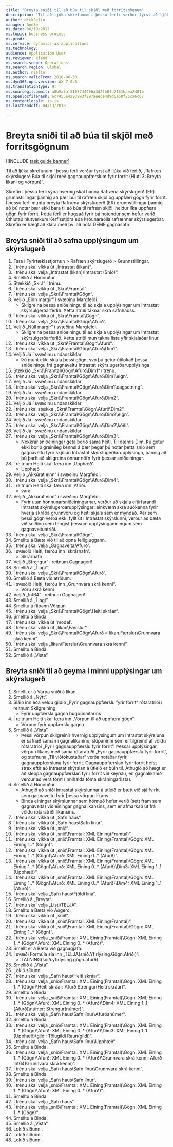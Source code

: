 ```yaml
--- 
title: "Breyta sniði til að búa til skjöl með forritsgögnum"
description: "Til að ljúka skrefunum í þessu ferli verður fyrst að ljúka við ferlið, „Rafræn skýrslugerð Búa til skjöl með gagnauppfærslum fyrir forrit (Hluti 3: Breyta líkani og vörpun)“."
author: NickSelin
manager: AnnBe
ms.date: 06/19/2017
ms.topic: business-process
ms.prod: 
ms.service: dynamics-ax-applications
ms.technology: 
audience: Application User
ms.reviewer: kfend
ms.search.scope: Operations
ms.search.region: Global
ms.author: nselin
ms.search.validFrom: 2016-06-30
ms.dyn365.ops.version: AX 7.0.0
ms.translationtype: HT
ms.sourcegitcommit: a8b5a5af5108744406a3d2fb84d7151baea2481b
ms.openlocfilehash: 6c7455e4293993f297aeede4d9d6a50f25ca6c07
ms.contentlocale: is-is
ms.lasthandoff: 04/13/2018

---
```

# <a name="modify-format-to-generate-documents-with-application-data"></a>Breyta sniði til að búa til skjöl með forritsgögnum

[!INCLUDE [task guide banner](../../includes/task-guide-banner.md)]

Til að ljúka skrefunum í þessu ferli verður fyrst að ljúka við ferlið, „Rafræn skýrslugerð Búa til skjöl með gagnauppfærslum fyrir forrit (Hluti 3: Breyta líkani og vörpun)“.

Skrefin í þessu ferli sýna hvernig skal hanna Rafræna skýrslugerð (ER) grunnstillingar þannig að þær búi til rafræn skjöl og uppfæri gögn fyrir forrit. Í þessu ferli muntu breyta Rafræna skýrslugerð (ER) grunnstillingar þannig að þú notar þær ekki bara til að búa til rafræn skjöl, heldur líka uppfæra gögn fyrir forrit. Þetta ferli er hugsað fyrir þá notendur sem hefur verið úthlutað hlutverkum Kerfisstjóra eða Þróunaraðila rafrænnar skýrslugerðar. Skrefin er hægt að klára með því að nota DEMF gagnasafn.


## <a name="modify-format-to-collect-details-of-reporting"></a>Breyta sniði til að safna upplýsingum um skýrslugerð
1. Fara í Fyrirtækisstjórnun > Rafræn skýrslugerð > Grunnstillingar.
2. Í trénu skal víkka út „Intrastat (líkan)“.
3. Í trénu skal velja „Intrastat (líkan)\Intrastat (Snið)“.
4. Smellið á Hönnuður.
5. Stækkið „Skrá“ í trénu.
6. Í trénu skal víkka út „Skrá\Framtal“.
7. Í trénu skal velja „Skrá\Framtal\Gögn“.
8. Veljið „Einn margir“ í svæðinu Margfeldi.
    * Skilgreina þessa sniðeiningu til að skjala upplýsingar um Intrastat skýrsulgerðarferlið. Þetta atriði táknar skrá safnhauss.  
9. Í trénu skal víkka út „Skrá\Framtal\Gögn“.
10. Í trénu skal velja „Skrá\Framtal\Gögn\Afurð“.
11. Veljið „Núll margir“ í svæðinu Margfeldi.
    * Skilgreina þessa sniðeiningu til að skjala upplýsingar um Intrastat skýrsulgerðarferlið. Þetta atriði mun tákna lista yfir skjalaðar línur.  
12. Í trénu skal víkka út „Skrá\Framtal\Gögn\Afurð“.
13. Í trénu skal velja „Skrá\Framtal\Gögn\Afurð\Dim1“.
14. Veljið Já í svæðinu undanskildar
    * Þú munt ekki skjala þessi gögn, svo þú getur útilokað þessa sniðeiningu frá gagnaveitu Intrastat skýrslugerðarupplýsinga.  
15. Stækkið „Skrá\Framtal\Gögn\Afurð\Dim1“ í trénu.
16. Í trénu skal velja  „Skrá\Framtal\Gögn\Afurð\Dim1\eign“.
17. Veljið Já í svæðinu undanskildar
18. Í trénu skal velja „Skrá\Framtal\Gögn\Afurð\Dim1\dagsetning“.
19. Veljið Já í svæðinu undanskildar
20. Í trénu skal velja „Skrá\Framtal\Gögn\Afurð\Dim2“.
21. Veljið Já í svæðinu undanskildar
22. Í trénu skal stækka „Skrá\Framtal\Gögn\Afurð\Dim2“.
23. Í trénu skal velja „Skrá\Framtal\Gögn\Afurð\Dim2\eign“.
24. Veljið Já í svæðinu undanskildar
25. Í trénu skal velja „Skrá\Framtal\Gögn\Afurð\Dim2\kóði“.
26. Veljið Já í svæðinu undanskildar
27. Í trénu skal velja „Skrá\Framtal\Gögn\Afurð\Dim3“.
    * Nokkrar sniðeiningar geta borið sama heiti. Til dæmis Dim. Þú getur ekki borið greinileg kennsl á þær þegar þú notar þetta snið sem gagnaveitu fyrir skjölun Intrastat skýrslugerðarupplýsinga, þannig að þú þarft að skilgreina önnur nöfn fyrir þessar sniðeiningar.   
28. Í reitnum Heiti skal færa inn ‚Upphæð'.
    * Upphæð  
29. Veljið „Akkúrat einn“ í svæðinu Margfeldi.
30. Í trénu skal velja „Skrá\Framtal\Gögn\Afurð\Dim4“.
31. Í reitnum Heiti skal færa inn ‚Atriði.
    * vara  
32. Veljið „Akkúrat einn“ í svæðinu Margfeldi.
    * Fyrir utan hönnunarsniðeiningarnar, verður að skjala eftirfarandi Intrastat skýrslugerðarupplýsingar: einkvæm skrá auðkenna fyrir hverja skráða grunnvöru og heiti skjals sem er myndað. Þar sem þessi gögn verða ekki fyllt út í Intrastat skýrslunni, verður að bæta við sniðinu sem tengist þessum upplýsingaeiningum sem gagnaveituatriði.  
33. Í trénu skal velja „Skrá\Framtal\Gögn“.
34. Smelltu á Bæta við til að opna felligluggann.
35. Í trénu skal velja „Gagnaveita/Afurð“.
36. Í svæðið Heiti, færðu inn 'skrárnafn'.
    * Skrárnafn  
37. Veljið „Strengur“ í reitnum Gagnagerð.
38. Smellið á „Í lagi“.
39. Í trénu skal velja „Skrá\Framtal\Gögn\Afurð“.
40. Smellið á Bæta við atriðum.
41. Í svæðið Heiti, færðu inn „Grunnvara skrá kenni“.
    * Vöru skrá kenni  
42. Veljið „Int64“ í reitnum Gagnagerð.
43. Smellið á „Í lagi“.
44. Smelltu á flipann Vörpun.
45. Í trénu skal velja „Skrá\Framtal\Gögn\Heiti skráar“.
46. Smelltu á Binda.
47. Í trénu skal víkka út 'model'.
48. Í trénu skal víkka út „líkan\Færslur“.
49. Í trénu skal velja „Skrá\Framtal\Gögn\Afurð =  líkan.Færslur\Grunnvara skrá kenni“.
50. Í trénu skal velja „líkan\Færslur\Grunnvara skrá kenni“.
51. Smelltu á Binda.
52. Smellið á „Vista“.

## <a name="modify-format-to-memorize-details-of-reporting"></a>Breyta sniði til að geyma í minni upplýsingar um skýrslugerð
1. Smellt er á Varpa sniði á líkan.
2. Smellið á „Nýtt“.
3. Sláið inn eða veldu gildið „Fyrir gagnauppfærslu fyrir forrit“ rótaratriði í reitnum Skilgreining.
    * Fyrir uppfærsla gagna hugbúnaðarins  
4. Í reitnum Heiti skal færa inn „Vörpun til að uppfæra gögn“.
    * Vörpun fyrir uppfærslu gagna  
5. Smellið á „Vista“.
    * Þessi vörpun skilgreinir hvernig upplýsingum um Intrastat skýrsluna er safnað saman í gagnalíkaninu, skipaninni sem er tilgreind af völdu rótaratriði „Fyrir gagnauppfærslu fyrir forrit“. Þessar upplýsingar, vörpun líkans með sama rótaratriði „Fyrir gagnauppfærslu fyrir forrit“, og stefnuna „Til viðtökustaðar“ verða notaðar fyrir gagnauppfærsluna fyrir forrit. Gagnauppfærslan fyrir forrit hefst strax eftir að Intrastat skýrslan á útleið er búin til. Athugið að hægt er að sleppa gagnauppfærslan fyrir forrit við keyrslu, en gagnalíkanið verður að vera tómt (innihalda tóma skráningarlista).   
6. Smellið á Hönnuður.
    * Athugið að sniði Intrastat skýrslunnar á útleið er bætt við sjálfvirkt sem gagnaveitu fyrir þessa vörpun líkans.  
    * Binda einingar skýrslunnar sem hönnuð hefur verið (sett fram sem gagnaveita) við einingar gagnalíkansins, sem er afmarkað út frá völdu rótaratriði líkansins.  
7. Í trénu skal víkka út „Safn haus“.
8. Í trénu skal víkka út „Safn haus\Safn línur“.
9. Í trénu skal víkka út „snið“.
10. Í trénu skal víkka út „snið\Framtal: XML Eining(Framtal)“.
11. Í trénu skal víkka út „snið\Framtal: XML Eining(Framtal)\Gögn: XML Eining 1..* (Gögn)“.
12. Í trénu skal víkka út „snið\Framtal: XML Eining(Framtal)\Gögn: XML Eining 1..* (Gögn)\Afurð: XML Eining 0..* (Afurð)“.
13. Í trénu skal víkka út „snið\Framtal: XML Eining(Framtal)\Gögn: XML Eining 1..* (Gögn)\Afurð: XML Eining 0..* (Afurð)\Dim3: XML Eining 1..1 (Upphæð)“.
14. Í trénu skal víkka út „snið\Framtal: XML Eining(Framtal)\Gögn: XML Eining 1..* (Gögn)\Afurð: XML Eining 0..* (Afurð)\Dim4: XML Eining 1..1 (Afurð)“.
15. Í trénu skal velja „Safn haus\Fjöldi lína“.
16. Smellið á „Breyta“.
17. Í trénu skal velja „Listi\TELJA“.
18. Smelltu á Bæta við Aðgerð.
19. Í trénu skal víkka út „snið“.
20. Í trénu skal víkka út „snið\Framtal: XML Eining(Framtal)“.
21. Í trénu skal víkka út „snið\Framtal: XML Eining(Framtal)\Gögn: XML Eining 1..* (Gögn)“.
22. Í trénu skal velja „snið\Framtal: XML Eining(Framtal)\Gögn: XML Eining 1..* (Gögn)\Afurð: XML Eining 0..* (Afurð)“.
23. Smellt er á Bæta við gagnagjafa.
24. Í svæði Formúla slá inn „TELJA(snið.Yfirlýsing.Gögn.Atriði)“.
    * TALNING(snið.yfirlýsing.gögn.afurð)  
25. Smellið á „Vista“.
26. Lokið síðunni.
27. Í trénu skal velja „Safn haus\Heiti skráar“.
28. Í trénu skal velja „snið\Framtal: XML Eining(Framtal)\Gögn: XML Eining 1..* (Gögn)\Heiti skráar: Afurð Strengur(Heiti skráar)“.
29. Smelltu á Binda.
30. Í trénu skal velja „snið\Framtal: XML Eining(Framtal)\Gögn: XML Eining 1..* (Gögn)\Afurð: XML Eining 0..* (Afurð)\Dim4: XML Eining 1..1 (Afurð)\númer: Strengur(númer)“.
31. Í trénu skal velja „Safn haus\Safn línur\Afurðanúmer“.
32. Smelltu á Binda.
33. Í trénu skal velja „snið\Framtal: XML Eining(Framtal)\Gögn: XML Eining 1..* (Gögn)\Afurð: XML Eining 0..* (Afurð)\Dim3: XML Eining 1..1 (Upphæð)\gildi: Tölugildi Raun(gildi)“.
34. Í trénu skal velja „Safn haus\Safn línur\Upphæð“.
35. Smelltu á Binda.
36. Í trénu skal velja „snið\Framtal: XML Eining(Framtal)\Gögn: XML Eining 1..* (Gögn)\Afurð: XML Eining 0..* (Afurð)\Grunnvara skrá kenni: Afurð Int64(Grunnvara skrá kenni)“.
37. Í trénu skal velja „Safn haus\Safn línur\Grunnvara skrá kenni“.
38. Smelltu á Binda.
39. Í trénu skal velja „Safn haus\Safn línur“.
40. Í trénu skal velja „snið\Framtal: XML Eining(Framtal)\Gögn: XML Eining 1..* (Gögn)\Afurð: XML Eining 0..* (Afurð)“.
41. Smelltu á Binda.
42. Í trénu skal velja „Safn haus“.
43. Í trénu skal velja „snið\Framtal: XML Eining(Framtal)\Gögn: XML Eining 1..* (Gögn)“.
44. Smelltu á Binda.
45. Smellið á „Vista“.
46. Lokið síðunni.
47. Lokið síðunni.
48. Lokið síðunni.


